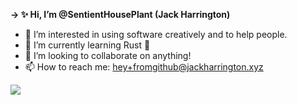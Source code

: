 **-> ✨ Hi, I’m @SentientHousePlant (Jack Harrington)**
- 👀 I’m interested in using software creatively and to help people.
- 🌱 I’m currently learning Rust 🦀
- 💞️ I’m looking to collaborate on anything!
- 📫 How to reach me: hey+fromgithub@jackharrington.xyz

![](https://blinkies.neocities.org/b/display/0150-alligator.gif)
